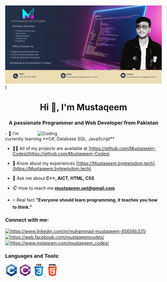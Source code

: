 ![Github Logo](https://github.com/Mustaqeem-Codes/Mustaqeem-Codes/blob/main/Banner.jpg))

<h1 align="center">Hi 👋, I'm Mustaqeem</h1>
<h3 align="center">A passionate Programmer and Web Developer from Pakistan</h3>

<img align="right" alt="Coding" width="400" src="https://media.giphy.com/media/qgQUggAC3Pfv687qPC/giphy.gif">
- 🌱 I’m currently learning **C#, Database SQL, JavaScript**

- 👨‍💻 All of my projects are available at [https://github.com/Mustaqeem-Codes](https://github.com/Mustaqeem-Codes)

- 📄 Know about my experiences [https://Mustaqeem.bytewisdom.tech](https://Mustaqeem.bytewisdom.tech)

- 💬 Ask me about **C++, AICT, HTML, CSS**

- 📫 How to reach me **mustaqeem.uet@gmail.com**

- ⚡ Real fact **"Everyone should learn programming, it teaches you how to think."**

<h3 align="left">Connect with me:</h3>
<p align="left">
<a href="https://linkedin.com/in/https://www.linkedin.com/in/muhammad-mustaqeem-95656b331/" target="blank"><img align="center" src="https://raw.githubusercontent.com/rahuldkjain/github-profile-readme-generator/master/src/images/icons/Social/linked-in-alt.svg" alt="https://www.linkedin.com/in/muhammad-mustaqeem-95656b331/" height="30" width="40" /></a>
<a href="https://fb.com/https://web.facebook.com/mustaqeemcodes/" target="blank"><img align="center" src="https://raw.githubusercontent.com/rahuldkjain/github-profile-readme-generator/master/src/images/icons/Social/facebook.svg" alt="https://web.facebook.com/mustaqeemcodes/" height="30" width="40" /></a>
<a href="https://instagram.com/https://www.instagram.com/mustaqeem_codes/" target="blank"><img align="center" src="https://raw.githubusercontent.com/rahuldkjain/github-profile-readme-generator/master/src/images/icons/Social/instagram.svg" alt="https://www.instagram.com/mustaqeem_codes/" height="30" width="40" /></a>
</p>

<h3 align="left">Languages and Tools:</h3>
<p align="left"> <a href="https://www.w3schools.com/cpp/" target="_blank" rel="noreferrer"> <img src="https://raw.githubusercontent.com/devicons/devicon/master/icons/cplusplus/cplusplus-original.svg" alt="cplusplus" width="40" height="40"/> </a> <a href="https://www.w3schools.com/cs/" target="_blank" rel="noreferrer"> <img src="https://raw.githubusercontent.com/devicons/devicon/master/icons/csharp/csharp-original.svg" alt="csharp" width="40" height="40"/> </a> <a href="https://www.w3schools.com/css/" target="_blank" rel="noreferrer"> <img src="https://raw.githubusercontent.com/devicons/devicon/master/icons/css3/css3-original-wordmark.svg" alt="css3" width="40" height="40"/> </a> <a href="https://www.w3.org/html/" target="_blank" rel="noreferrer"> <img src="https://raw.githubusercontent.com/devicons/devicon/master/icons/html5/html5-original-wordmark.svg" alt="html5" width="40" height="40"/> </a> </p>


<!--
**Mustaqeem-Codes/Mustaqeem-Codes** is a ✨ _special_ ✨ repository because its `README.md` (this file) appears on your GitHub profile.

Here are some ideas to get you started:

- 🔭 I’m currently working on ...
- 🌱 I’m currently learning ...
- 👯 I’m looking to collaborate on ...
- 🤔 I’m looking for help with ...
- 💬 Ask me about ...
- 📫 How to reach me: ...
- 😄 Pronouns: ...
- ⚡ Fun fact: ...
-->
